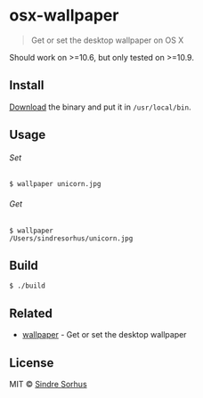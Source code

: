 # osx-wallpaper

> Get or set the desktop wallpaper on OS X

Should work on >=10.6, but only tested on >=10.9.


## Install

[Download](https://github.com/sindresorhus/osx-wallpaper/releases/latest) the binary and put it in `/usr/local/bin`.


## Usage

###### Set

```
$ wallpaper unicorn.jpg
```

###### Get

```
$ wallpaper
/Users/sindresorhus/unicorn.jpg
```


## Build

```
$ ./build
```


## Related

- [wallpaper](https://github.com/sindresorhus/wallpaper) - Get or set the desktop wallpaper


## License

MIT © [Sindre Sorhus](http://sindresorhus.com)
